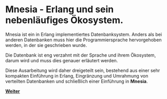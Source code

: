 # Mnesia - Erlang und sein nebenläufiges Ökosystem.

Mnesia ist ein in Erlang implementiertes Datenbanksystem. Anders als bei anderen Datenbanken muss hier die Programmiersprache hervorgehoben werden, in der sie geschrieben wurde.

Die Datenbank ist eng verzahnt mit der Sprache und ihrem Ökosystem, darum wird und muss dies genauer erläutert werden.

Diese Ausarbeitung wird daher dreigeteilt sein, bestehend aus einer sehr kompakten Einführung in Erlang, Eingränzung und Umrahmung von verteilten Datenbanken und schließlich einer Einführung in **Mnesia**.

[**Weiter**](./02_Erlang.md)
